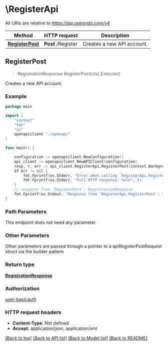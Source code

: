 # \RegisterApi

All URIs are relative to *https://api.uptrends.com/v4*

Method | HTTP request | Description
------------- | ------------- | -------------
[**RegisterPost**](RegisterApi.md#RegisterPost) | **Post** /Register | Creates a new API account.



## RegisterPost

> RegistrationResponse RegisterPost(ctx).Execute()

Creates a new API account.



### Example

```go
package main

import (
    "context"
    "fmt"
    "os"
    openapiclient "./openapi"
)

func main() {

    configuration := openapiclient.NewConfiguration()
    api_client := openapiclient.NewAPIClient(configuration)
    resp, r, err := api_client.RegisterApi.RegisterPost(context.Background()).Execute()
    if err != nil {
        fmt.Fprintf(os.Stderr, "Error when calling `RegisterApi.RegisterPost``: %v\n", err)
        fmt.Fprintf(os.Stderr, "Full HTTP response: %v\n", r)
    }
    // response from `RegisterPost`: RegistrationResponse
    fmt.Fprintf(os.Stdout, "Response from `RegisterApi.RegisterPost`: %v\n", resp)
}
```

### Path Parameters

This endpoint does not need any parameter.

### Other Parameters

Other parameters are passed through a pointer to a apiRegisterPostRequest struct via the builder pattern


### Return type

[**RegistrationResponse**](RegistrationResponse.md)

### Authorization

[user-basicauth](../README.md#user-basicauth)

### HTTP request headers

- **Content-Type**: Not defined
- **Accept**: application/json, application/xml

[[Back to top]](#) [[Back to API list]](../README.md#documentation-for-api-endpoints)
[[Back to Model list]](../README.md#documentation-for-models)
[[Back to README]](../README.md)


